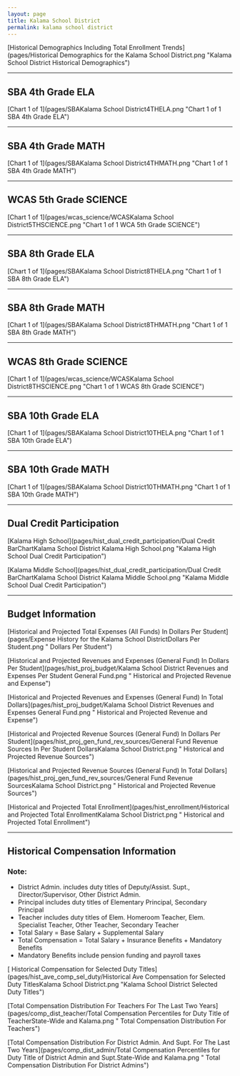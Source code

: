 ```yaml
---
layout: page
title: Kalama School District
permalink: kalama school district
---
```



[Historical Demographics Including Total Enrollment Trends](pages/Historical Demographics for the Kalama School District.png "Kalama School District Historical Demographics")

___

## SBA 4th Grade ELA

[Chart 1 of 1](pages/SBAKalama School District4THELA.png "Chart 1 of 1 SBA 4th Grade ELA")


___

## SBA 4th Grade MATH

[Chart 1 of 1](pages/SBAKalama School District4THMATH.png "Chart 1 of 1 SBA 4th Grade MATH")


___

## WCAS 5th Grade SCIENCE

[Chart 1 of 1](pages/wcas_science/WCASKalama School District5THSCIENCE.png "Chart 1 of 1 WCA 5th Grade SCIENCE")


___

## SBA 8th Grade ELA

[Chart 1 of 1](pages/SBAKalama School District8THELA.png "Chart 1 of 1 SBA 8th Grade ELA")


___

## SBA 8th Grade MATH

[Chart 1 of 1](pages/SBAKalama School District8THMATH.png "Chart 1 of 1 SBA 8th Grade MATH")


___

## WCAS 8th Grade SCIENCE

[Chart 1 of 1](pages/wcas_science/WCASKalama School District8THSCIENCE.png "Chart 1 of 1 WCAS 8th Grade SCIENCE")


___

## SBA 10th Grade ELA

[Chart 1 of 1](pages/SBAKalama School District10THELA.png "Chart 1 of 1 SBA 10th Grade ELA")


___

## SBA 10th Grade MATH

[Chart 1 of 1](pages/SBAKalama School District10THMATH.png "Chart 1 of 1 SBA 10th Grade MATH")


___

## Dual Credit Participation

[Kalama High School](pages/hist_dual_credit_participation/Dual Credit BarChartKalama School District Kalama High School.png "Kalama High School Dual Credit Participation")

[Kalama Middle School](pages/hist_dual_credit_participation/Dual Credit BarChartKalama School District Kalama Middle School.png "Kalama Middle School Dual Credit Participation")


___

## Budget Information

[Historical and Projected Total Expenses (All Funds) In Dollars Per Student](pages/Expense History for the Kalama School DistrictDollars Per Student.png " Dollars Per Student")

[Historical and Projected Revenues and Expenses (General Fund) In Dollars Per Student](pages/hist_proj_budget/Kalama School District Revenues and Expenses Per Student General Fund.png " Historical and Projected Revenue and Expense")

[Historical and Projected Revenues and Expenses (General Fund) In Total Dollars](pages/hist_proj_budget/Kalama School District Revenues and Expenses General Fund.png " Historical and Projected Revenue and Expense")

[Historical and Projected Revenue Sources (General Fund) In Dollars Per Student](pages/hist_proj_gen_fund_rev_sources/General Fund Revenue Sources In Per Student DollarsKalama School District.png " Historical and Projected Revenue Sources")

[Historical and Projected Revenue Sources (General Fund) In Total Dollars](pages/hist_proj_gen_fund_rev_sources/General Fund Revenue SourcesKalama School District.png " Historical and Projected Revenue Sources")

[Historical and Projected Total Enrollment](pages/hist_enrollment/Historical and Projected Total EnrollmentKalama School District.png " Historical and Projected Total Enrollment")


___

## Historical Compensation Information
### Note:
- District Admin. includes duty titles of Deputy/Assist. Supt., Director/Supervisor, Other District Admin.
- Principal includes duty titles of Elementary Principal, Secondary Principal
- Teacher includes duty titles of Elem. Homeroom Teacher, Elem. Specialist Teacher, Other Teacher, Secondary Teacher
- Total Salary = Base Salary + Supplemental Salary
- Total Compensation = Total Salary + Insurance Benefits + Mandatory Benefits
- Mandatory Benefits include pension funding and payroll taxes

[ Historical Compensation for Selected Duty Titles](pages/hist_ave_comp_sel_duty/Historical Ave Compensation for Selected Duty TitlesKalama School District.png "Kalama School District Selected Duty Titles")

[Total Compensation Distribution For Teachers For The Last Two Years](pages/comp_dist_teacher/Total Compensation Percentiles for Duty Title of TeacherState-Wide and Kalama.png " Total Compensation Distribution For Teachers")

[Total Compensation Distribution For District Admin. And Supt. For The Last Two Years](pages/comp_dist_admin/Total Compensation Percentiles for Duty Title of District Admin and Supt.State-Wide and Kalama.png " Total Compensation Distribution For District Admins")

